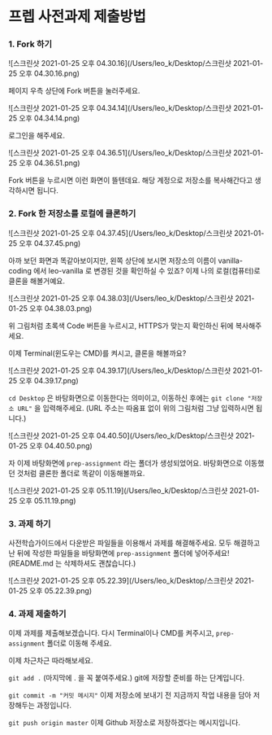 # 프렙 사전과제 제출방법

### 1. Fork 하기

![스크린샷 2021-01-25 오후 04.30.16](/Users/leo_k/Desktop/스크린샷 2021-01-25 오후 04.30.16.png)

페이지 우측 상단에 Fork 버튼을 눌러주세요.

![스크린샷 2021-01-25 오후 04.34.14](/Users/leo_k/Desktop/스크린샷 2021-01-25 오후 04.34.14.png)

로그인을 해주세요.

![스크린샷 2021-01-25 오후 04.36.51](/Users/leo_k/Desktop/스크린샷 2021-01-25 오후 04.36.51.png)

Fork 버튼을 누르시면 이런 화면이 뜰텐데요. 해당 계정으로 저장소를 복사해간다고 생각하시면 됩니다.



### 2. Fork 한 저장소를 로컬에 클론하기

![스크린샷 2021-01-25 오후 04.37.45](/Users/leo_k/Desktop/스크린샷 2021-01-25 오후 04.37.45.png)

아까 보던 화면과 똑같아보이지만, 왼쪽 상단에 보시면 저장소의 이름이 vanilla-coding 에서 leo-vanilla 로 변경된 것을 확인하실 수 있죠? 이제 나의 로컬(컴퓨터)로 클론을 해볼거예요.

![스크린샷 2021-01-25 오후 04.38.03](/Users/leo_k/Desktop/스크린샷 2021-01-25 오후 04.38.03.png)

위 그림처럼 초록색 Code 버튼을 누르시고, HTTPS가 맞는지 확인하신 뒤에 복사해주세요.

이제 Terminal(윈도우는 CMD)를 켜시고, 클론을 해볼까요?

![스크린샷 2021-01-25 오후 04.39.17](/Users/leo_k/Desktop/스크린샷 2021-01-25 오후 04.39.17.png)

`cd Desktop` 은 바탕화면으로 이동한다는 의미이고, 이동하신 후에는 `git clone "저장소 URL"` 을 입력해주세요. (URL 주소는 따옴표 없이 위의 그림처럼 그냥 입력하시면 됩니다.) 

![스크린샷 2021-01-25 오후 04.40.50](/Users/leo_k/Desktop/스크린샷 2021-01-25 오후 04.40.50.png)

자 이제 바탕화면에 `prep-assignment` 라는 폴더가 생성되었어요. 바탕화면으로 이동했던 것처럼 클론한 폴더로 똑같이 이동해볼까요.

![스크린샷 2021-01-25 오후 05.11.19](/Users/leo_k/Desktop/스크린샷 2021-01-25 오후 05.11.19.png)

### 3. 과제 하기

사전학습가이드에서 다운받은 파일들을 이용해서 과제를 해결해주세요. 모두 해결하고 난 뒤에 작성한 파일들을 바탕화면에 `prep-assignment` 폴더에 넣어주세요! (README.md 는 삭제하셔도 괜찮습니다.)

![스크린샷 2021-01-25 오후 05.22.39](/Users/leo_k/Desktop/스크린샷 2021-01-25 오후 05.22.39.png)

### 4. 과제 제출하기

이제 과제를 제출해보겠습니다. 다시 Terminal이나 CMD를 켜주시고, `prep-assignment` 폴더로 이동해 주세요. 

이제 차근차근 따라해보세요. 

`git add .`  (마지막에 . 을 꼭 붙여주세요.) git에 저장할 준비를 하는 단계입니다.

`git commit -m "커밋 메시지"` 이제 저장소에 보내기 전 지금까지 작업 내용을 담아 저장해두는 과정입니다.

`git push origin master` 이제 Github 저장소로 저장하겠다는 메시지입니다.







